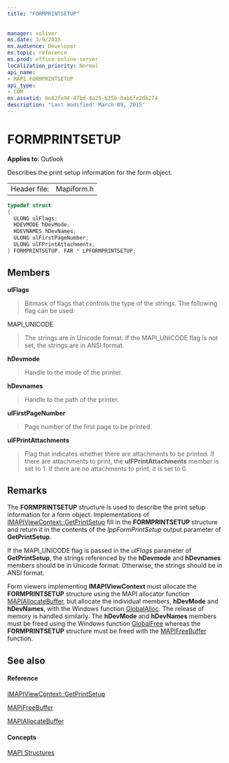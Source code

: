 ```yaml
---
title: "FORMPRINTSETUP"
 
 
manager: soliver
ms.date: 3/9/2015
ms.audience: Developer
ms.topic: reference
ms.prod: office-online-server
localization_priority: Normal
api_name:
- MAPI.FORMPRINTSETUP
api_type:
- COM
ms.assetid: 6e82fe94-47bd-4a25-b25b-0ab6fe2db274
description: "Last modified: March 09, 2015"
---
```


# FORMPRINTSETUP

  
  
**Applies to**: Outlook 
  
Describes the print setup information for the form object. 
  
|||
|:-----|:-----|
|Header file:  <br/> |Mapiform.h  <br/> |
   
```cpp
typedef struct
{
  ULONG ulFlags;
  HDEVMODE hDevMode;
  HDEVNAMES hDevNames;
  ULONG ulFirstPageNumber;
  ULONG ulFPrintAttachments;
} FORMPRINTSETUP, FAR * LPFORMPRINTSETUP;

```

## Members

 **ulFlags**
  
> Bitmask of flags that controls the type of the strings. The following flag can be used:
    
MAPI_UNICODE 
  
> The strings are in Unicode format. If the MAPI_UNICODE flag is not set, the strings are in ANSI format.
    
 **hDevmode**
  
> Handle to the mode of the printer.
    
 **hDevnames**
  
> Handle to the path of the printer.
    
 **ulFirstPageNumber**
  
> Page number of the first page to be printed.
    
 **ulFPrintAttachments**
  
> Flag that indicates whether there are attachments to be printed. If there are attachments to print, the **ulFPrintAttachments** member is set to 1. If there are no attachments to print, it is set to 0. 
    
## Remarks

The **FORMPRINTSETUP** structure is used to describe the print setup information for a form object. Implementations of [IMAPIViewContext::GetPrintSetup](imapiviewcontext-getprintsetup.md) fill in the **FORMPRINTSETUP** structure and return it in the contents of the  _lppFormPrintSetup_ output parameter of **GetPrintSetup**.
  
If the MAPI_UNICODE flag is passed in the  _ulFlags_ parameter of **GetPrintSetup**, the strings referenced by the **hDevmode** and **hDevnames** members should be in Unicode format. Otherwise, the strings should be in ANSI format. 
  
Form viewers implementing **IMAPIViewContext** must allocate the **FORMPRINTSETUP** structure using the MAPI allocator function [MAPIAllocateBuffer](mapiallocatebuffer.md), but allocate the individual members, **hDevMode** and **hDevNames**, with the Windows function [GlobalAlloc](http://go.microsoft.com/fwlink/?LinkId=132110). The release of memory is handled similarly. The **hDevMode** and **hDevNames** members must be freed using the Windows function [GlobalFree](http://go.microsoft.com/fwlink/?LinkId=132108) whereas the **FORMPRINTSETUP** structure must be freed with the [MAPIFreeBuffer](mapifreebuffer.md) function. 
  
## See also

#### Reference

[IMAPIViewContext::GetPrintSetup](imapiviewcontext-getprintsetup.md)
  
[MAPIFreeBuffer](mapifreebuffer.md)
  
[MAPIAllocateBuffer](mapiallocatebuffer.md)
#### Concepts

[MAPI Structures](mapi-structures.md)

